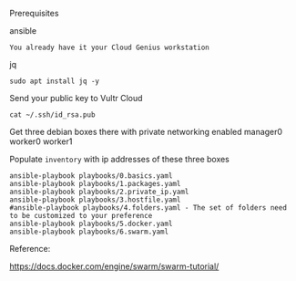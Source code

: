 Prerequisites

ansible

    You already have it your Cloud Genius workstation

jq

    sudo apt install jq -y

Send your public key to Vultr Cloud

    cat ~/.ssh/id_rsa.pub

Get three debian boxes there with private networking enabled
  manager0
  worker0
  worker1

Populate `inventory` with ip addresses of these three boxes

    ansible-playbook playbooks/0.basics.yaml
    ansible-playbook playbooks/1.packages.yaml
    ansible-playbook playbooks/2.private_ip.yaml
    ansible-playbook playbooks/3.hostfile.yaml
    #ansible-playbook playbooks/4.folders.yaml - The set of folders need to be customized to your preference
    ansible-playbook playbooks/5.docker.yaml
    ansible-playbook playbooks/6.swarm.yaml

Reference:

https://docs.docker.com/engine/swarm/swarm-tutorial/
